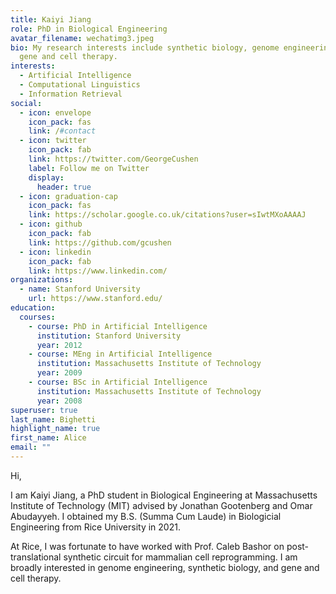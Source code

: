 ```yaml
---
title: Kaiyi Jiang
role: PhD in Biological Engineering
avatar_filename: wechatimg3.jpeg
bio: My research interests include synthetic biology, genome engineering and
  gene and cell therapy.
interests:
  - Artificial Intelligence
  - Computational Linguistics
  - Information Retrieval
social:
  - icon: envelope
    icon_pack: fas
    link: /#contact
  - icon: twitter
    icon_pack: fab
    link: https://twitter.com/GeorgeCushen
    label: Follow me on Twitter
    display:
      header: true
  - icon: graduation-cap
    icon_pack: fas
    link: https://scholar.google.co.uk/citations?user=sIwtMXoAAAAJ
  - icon: github
    icon_pack: fab
    link: https://github.com/gcushen
  - icon: linkedin
    icon_pack: fab
    link: https://www.linkedin.com/
organizations:
  - name: Stanford University
    url: https://www.stanford.edu/
education:
  courses:
    - course: PhD in Artificial Intelligence
      institution: Stanford University
      year: 2012
    - course: MEng in Artificial Intelligence
      institution: Massachusetts Institute of Technology
      year: 2009
    - course: BSc in Artificial Intelligence
      institution: Massachusetts Institute of Technology
      year: 2008
superuser: true
last_name: Bighetti
highlight_name: true
first_name: Alice
email: ""
---
```

H﻿i,

I﻿ am Kaiyi Jiang, a PhD student in Biological Engineering at Massachusetts Institute of Technology (MIT) advised by Jonathan Gootenberg and Omar Abudayyeh. I obtained my B.S. (Summa Cum Laude) in Biologicial Engineering from Rice University in 2021.

At Rice, I was fortunate to have worked with Prof. Caleb Bashor on post-translational synthetic circuit for mammalian cell reprogramming. I am broadly interested in genome engineering, synthetic biology, and gene and cell therapy.